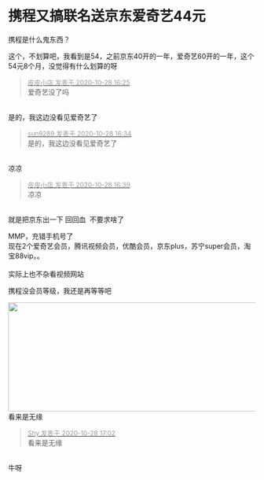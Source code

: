 # 携程又搞联名送京东爱奇艺44元


携程是什么鬼东西？

这个，不划算吧，我看到是54，之前京东40开的一年，爱奇艺60开的一年，这个54元8个月，没觉得有什么划算的呀

<div class="quote"><blockquote><font size="2"><a href="https://www.hostloc.com/forum.php?mod=redirect&amp;goto=findpost&amp;pid=9364666&amp;ptid=759434" target="_blank"><font color="#999999">皮皮小店 发表于 2020-10-28 16:25</font></a></font><br />
爱奇艺没了吗</blockquote></div><br />
是的，我这边没看见爱奇艺了

<div class="quote"><blockquote><font size="2"><a href="https://www.hostloc.com/forum.php?mod=redirect&amp;goto=findpost&amp;pid=9364706&amp;ptid=759434" target="_blank"><font color="#999999">sun9289 发表于 2020-10-28 16:34</font></a></font><br />
是的，我这边没看见爱奇艺了</blockquote></div><br />
凉凉<img id="aimg_VrF4f" onclick="zoom(this, this.src, 0, 0, 0)" class="zoom" src="https://cdn.jsdelivr.net/gh/hishis/forum-master/public/images/patch.gif" onmouseover="img_onmouseoverfunc(this)" onload="thumbImg(this)" border="0" alt="" />

<div class="quote"><blockquote><font size="2"><a href="https://www.hostloc.com/forum.php?mod=redirect&amp;goto=findpost&amp;pid=9364739&amp;ptid=759434" target="_blank"><font color="#999999">皮皮小店 发表于 2020-10-28 16:39</font></a></font><br />
凉凉</blockquote></div><br />
就是把京东出一下 回回血&nbsp;&nbsp;不要求啥了

MMP，充错手机号了<br />
现在2个爱奇艺会员，腾讯视频会员，优酷会员，京东plus，苏宁super会员，淘宝88vip。。<br />
<br />
实际上也不杂看视频网站

携程没会员等级，我还是再等等吧<img id="aimg_mS8SK" onclick="zoom(this, this.src, 0, 0, 0)" class="zoom" src="https://cdn.jsdelivr.net/gh/hishis/forum-master/public/images/patch.gif" onmouseover="img_onmouseoverfunc(this)" onload="thumbImg(this)" border="0" alt="" />

<img id="aimg_lzr9B" onclick="zoom(this, this.src, 0, 0, 0)" class="zoom" width="600" height="222" src="https://ae04.alicdn.com/kf/H2f15a607e1f9442c8aa6b52be478e5b7j.png" onmouseover="img_onmouseoverfunc(this)" onclick="zoom(this)" style="cursor:pointer" border="0" alt="" /><br />
看来是无缘<img src="static/image/smiley/yct/022.gif" smilieid="42" border="0" alt="" />

<div class="quote"><blockquote><font size="2"><a href="https://www.hostloc.com/forum.php?mod=redirect&amp;goto=findpost&amp;pid=9364915&amp;ptid=759434" target="_blank"><font color="#999999">Shy 发表于 2020-10-28 17:02</font></a></font><br />
看来是无缘</blockquote></div><br />
牛呀<img id="aimg_ua42R" onclick="zoom(this, this.src, 0, 0, 0)" class="zoom" src="https://cdn.jsdelivr.net/gh/hishis/forum-master/public/images/patch.gif" onmouseover="img_onmouseoverfunc(this)" onload="thumbImg(this)" border="0" alt="" />
